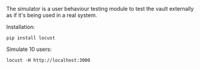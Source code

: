 The simulator is a user behaviour testing module to test the vault externally as if it's being used in a real system.



Installation:
```
pip install locust
```

Simulate 10 users:
```
locust -H http://localhost:3000
```
